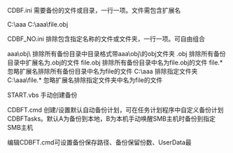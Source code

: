 CDBF.ini		需要备份的文件或目录，一行一项。文件需包含扩展名

C:\aaa
C:\aaa\file.obj

CDBF_NO.ini 	排除包含指定名称的文件或文件夹，一行一项。可自由组合

aaa\obj\		排除所有备份目录中目录格式带aaa\obj\的obj文件夹 
.obj		排除所有备份目录中扩展名为.obj的文件
file.obj		排除所有备份目录中名为file.obj的文件
file.*		忽略扩展名排除所有备份目录中名为file的文件
C:\aaa		排除指定文件夹
C:\aaa\file.*	忽略扩展名排除指定文件夹中名为file的文件

START.vbs	手动创建备份

CDBFT.cmd	创建/设置默认自动备份计划，可在任务计划程序中自定义备份计划CDBFTasks。默认A为备份到本地，B为本机手动唤醒SMB主机时备份到指定SMB主机

编辑CDBFT.cmd可设置备份保存路径、备份保留份数、UserData最
